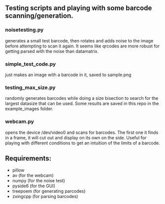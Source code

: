 ## Testing scripts and playing with some barcode scanning/generation.

### noisetesting.py
generates a small test barcode, then rotates and adds noise to the image before attempting to scan it again. It seems like qrcodes are more robust for getting parsed with the noise than datamatrix.

### simple_test_code.py
just makes an image with a barcode in it, saved to sample.png

### testing_max_size.py
randomly generates barcodes while doing a size bisection to search for the largest datasize that can be used. Some results are saved in this repo in the example_images folder.

### webcam.py
opens the device /dev/video0 and scans for barcodes. The first one it finds in a frame, it will cut out and display on its own on the side. Useful for playing with different conditions to get an intuition of the limits of a barcode.

## Requirements:
* pillow
* av (for the webcam)
* numpy (for the noise test)
* pyside6 (for the GUI)
* treepoem (for generating parcodes)
* zxingcpp (for parsing barcodes)
